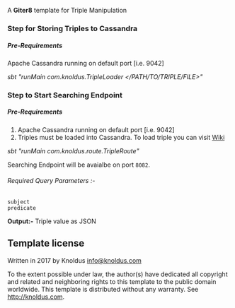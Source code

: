 A **Giter8** template for Triple Manipulation

### Step for Storing Triples to Cassandra
##### Pre-Requirements
Apache Cassandra running on default port [i.e. 9042]

*sbt "runMain com.knoldus.TripleLoader </PATH/TO/TRIPLE/FILE>"*

### Step to Start Searching Endpoint

##### Pre-Requirements
1. Apache Cassandra running on default port [i.e. 9042]
2. Triples must be loaded into Cassandra. To load triple you can visit [Wiki](https://github.com/knoldus/triple-manipulation.g8/wiki)

*sbt "runMain com.knoldus.route.TripleRoute"*

Searching Endpoint will be avaialbe on port `8082`.
###### Required Query Parameters :- 
    
    subject
    predicate
    
**Output:-** Triple value as JSON

Template license
----------------
Written in 2017 by Knoldus info@knoldus.com

To the extent possible under law, the author(s) have dedicated all copyright and related
and neighboring rights to this template to the public domain worldwide.
This template is distributed without any warranty. See <http://knoldus.com>.
